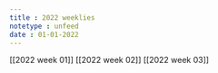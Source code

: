 ```yaml
---
title : 2022 weeklies
notetype : unfeed
date : 01-01-2022
---
```


[[2022 week 01]]
[[2022 week 02]]
[[2022 week 03]]


